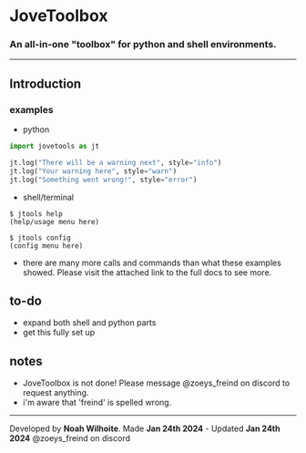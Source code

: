 # JoveToolbox
### An all-in-one "toolbox" for python and shell environments.
___

## Introduction
### examples
- python
```python
import jovetools as jt

jt.log("There will be a warning next", style="info")
jt.log("Your warning here", style="warn")
jt.log("Something went wrong!", style="error")
```
- shell/terminal
```shell
$ jtools help
(help/usage menu here)

$ jtools config
(config menu here)
```
- there are many more calls and commands than what these examples showed. Please visit the attached link to the full docs to see more.

## to-do
- expand both shell and python parts
- get this fully set up

## notes
- JoveToolbox is not done! Please message @zoeys_freind on discord to request anything.
- i'm aware that 'freind' is spelled wrong.

___
Developed by __Noah Wilhoite__.
Made __Jan 24th 2024__ - Updated __Jan 24th 2024__
@zoeys_freind on discord
